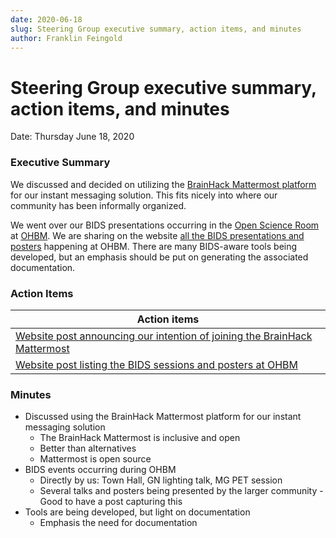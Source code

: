 ```yaml
---
date: 2020-06-18
slug: Steering Group executive summary, action items, and minutes
author: Franklin Feingold
---
```


# Steering Group executive summary, action items, and minutes

Date: Thursday June 18, 2020

<!--more-->

### Executive Summary

We discussed and decided on utilizing the [BrainHack Mattermost platform](https://mattermost.brainhack.org/) for our instant messaging solution. This fits nicely into where our community has been informally organized.

We went over our BIDS presentations occurring in the [Open Science Room](https://ohbm.github.io/osr2020/schedule/) at [OHBM](https://www.humanbrainmapping.org/i4a/pages/index.cfm?pageID=3885). We are sharing on the website [all the BIDS presentations and posters](https://bids.neuroimaging.io/2020/06/19/BIDS-OHBM-OSR-2020.html) happening at OHBM. There are many BIDS-aware tools being developed, but an emphasis should be put on generating the associated documentation.

### Action Items

| Action items |
| -------- |
| [Website post announcing our intention of joining the BrainHack Mattermost](https://bids.neuroimaging.io/2020/06/24/Join-the-BIDS-community-on-the-BrainHack-Mattermost.html)   |
| [Website post listing the BIDS sessions and posters at OHBM](https://bids.neuroimaging.io/2020/06/19/BIDS-OHBM-OSR-2020.html) |

### Minutes

- Discussed using the BrainHack Mattermost platform for our instant messaging solution
  - The BrainHack Mattermost is inclusive and open
  - Better than alternatives
  - Mattermost is open source
- BIDS events occurring during OHBM
  - Directly by us: Town Hall, GN lighting talk, MG PET session
  - Several talks and posters being presented by the larger community
        - Good to have a post capturing this
- Tools are being developed, but light on documentation
  - Emphasis the need for documentation
